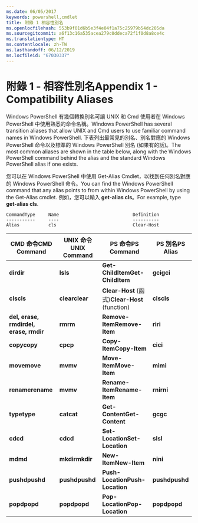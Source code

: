 ```yaml
---
ms.date: 06/05/2017
keywords: powershell,cmdlet
title: 附錄 1 相容性別名
ms.openlocfilehash: 553b9f01d6b5e3f4e04f1a75c25979b54dc205da
ms.sourcegitcommit: a6f13c16a535acea279c0ddeca72f1f0d8a8ce4c
ms.translationtype: HT
ms.contentlocale: zh-TW
ms.lasthandoff: 06/12/2019
ms.locfileid: "67030337"
---
```

# <a name="appendix-1---compatibility-aliases"></a><span data-ttu-id="b073a-103">附錄 1 - 相容性別名</span><span class="sxs-lookup"><span data-stu-id="b073a-103">Appendix 1 - Compatibility Aliases</span></span>

<span data-ttu-id="b073a-104">Windows PowerShell 有幾個轉換別名可讓 UNIX 和 Cmd 使用者在 Windows PowerShell 中使用熟悉的命令名稱。</span><span class="sxs-lookup"><span data-stu-id="b073a-104">Windows PowerShell has several transition aliases that allow UNIX and Cmd users to use familiar command names in Windows PowerShell.</span></span> <span data-ttu-id="b073a-105">下表列出最常見的別名、別名對應的 Windows PowerShell 命令以及標準的 Windows PowerShell 別名 (如果有的話)。</span><span class="sxs-lookup"><span data-stu-id="b073a-105">The most common aliases are shown in the table below, along with the Windows PowerShell command behind the alias and the standard Windows PowerShell alias if one exists.</span></span>

<span data-ttu-id="b073a-106">您可以在 Windows PowerShell 中使用 Get-Alias Cmdlet，以找到任何別名對應的 Windows PowerShell 命令。</span><span class="sxs-lookup"><span data-stu-id="b073a-106">You can find the Windows PowerShell command that any alias points to from within Windows PowerShell by using the Get-Alias cmdlet.</span></span> <span data-ttu-id="b073a-107">例如，您可以輸入 **get-alias cls**。</span><span class="sxs-lookup"><span data-stu-id="b073a-107">For example, type **get-alias cls**.</span></span>

```
CommandType     Name                            Definition
-----------     ----                            ----------
Alias           cls                             Clear-Host
```

|<span data-ttu-id="b073a-108">CMD 命令</span><span class="sxs-lookup"><span data-stu-id="b073a-108">CMD Command</span></span>|<span data-ttu-id="b073a-109">UNIX 命令</span><span class="sxs-lookup"><span data-stu-id="b073a-109">UNIX Command</span></span>|<span data-ttu-id="b073a-110">PS 命令</span><span class="sxs-lookup"><span data-stu-id="b073a-110">PS Command</span></span>|<span data-ttu-id="b073a-111">PS 別名</span><span class="sxs-lookup"><span data-stu-id="b073a-111">PS Alias</span></span>|
|---------------|----------------|--------------|------------|
|<span data-ttu-id="b073a-112">**dir**</span><span class="sxs-lookup"><span data-stu-id="b073a-112">**dir**</span></span>|<span data-ttu-id="b073a-113">**ls**</span><span class="sxs-lookup"><span data-stu-id="b073a-113">**ls**</span></span>|<span data-ttu-id="b073a-114">**Get-ChildItem**</span><span class="sxs-lookup"><span data-stu-id="b073a-114">**Get-ChildItem**</span></span>|<span data-ttu-id="b073a-115">**gci**</span><span class="sxs-lookup"><span data-stu-id="b073a-115">**gci**</span></span>|
|<span data-ttu-id="b073a-116">**cls**</span><span class="sxs-lookup"><span data-stu-id="b073a-116">**cls**</span></span>|<span data-ttu-id="b073a-117">**clear**</span><span class="sxs-lookup"><span data-stu-id="b073a-117">**clear**</span></span>|<span data-ttu-id="b073a-118">**Clear-Host** (函式)</span><span class="sxs-lookup"><span data-stu-id="b073a-118">**Clear-Host** (function)</span></span>|<span data-ttu-id="b073a-119">**cls**</span><span class="sxs-lookup"><span data-stu-id="b073a-119">**cls**</span></span>|
|<span data-ttu-id="b073a-120">**del, erase, rmdir**</span><span class="sxs-lookup"><span data-stu-id="b073a-120">**del, erase, rmdir**</span></span>|<span data-ttu-id="b073a-121">**rm**</span><span class="sxs-lookup"><span data-stu-id="b073a-121">**rm**</span></span>|<span data-ttu-id="b073a-122">**Remove-Item**</span><span class="sxs-lookup"><span data-stu-id="b073a-122">**Remove-Item**</span></span>|<span data-ttu-id="b073a-123">**ri**</span><span class="sxs-lookup"><span data-stu-id="b073a-123">**ri**</span></span>|
|<span data-ttu-id="b073a-124">**copy**</span><span class="sxs-lookup"><span data-stu-id="b073a-124">**copy**</span></span>|<span data-ttu-id="b073a-125">**cp**</span><span class="sxs-lookup"><span data-stu-id="b073a-125">**cp**</span></span>|<span data-ttu-id="b073a-126">**Copy-Item**</span><span class="sxs-lookup"><span data-stu-id="b073a-126">**Copy-Item**</span></span>|<span data-ttu-id="b073a-127">**ci**</span><span class="sxs-lookup"><span data-stu-id="b073a-127">**ci**</span></span>|
|<span data-ttu-id="b073a-128">**move**</span><span class="sxs-lookup"><span data-stu-id="b073a-128">**move**</span></span>|<span data-ttu-id="b073a-129">**mv**</span><span class="sxs-lookup"><span data-stu-id="b073a-129">**mv**</span></span>|<span data-ttu-id="b073a-130">**Move-Item**</span><span class="sxs-lookup"><span data-stu-id="b073a-130">**Move-Item**</span></span>|<span data-ttu-id="b073a-131">**mi**</span><span class="sxs-lookup"><span data-stu-id="b073a-131">**mi**</span></span>|
|<span data-ttu-id="b073a-132">**rename**</span><span class="sxs-lookup"><span data-stu-id="b073a-132">**rename**</span></span>|<span data-ttu-id="b073a-133">**mv**</span><span class="sxs-lookup"><span data-stu-id="b073a-133">**mv**</span></span>|<span data-ttu-id="b073a-134">**Rename-Item**</span><span class="sxs-lookup"><span data-stu-id="b073a-134">**Rename-Item**</span></span>|<span data-ttu-id="b073a-135">**rni**</span><span class="sxs-lookup"><span data-stu-id="b073a-135">**rni**</span></span>|
|<span data-ttu-id="b073a-136">**type**</span><span class="sxs-lookup"><span data-stu-id="b073a-136">**type**</span></span>|<span data-ttu-id="b073a-137">**cat**</span><span class="sxs-lookup"><span data-stu-id="b073a-137">**cat**</span></span>|<span data-ttu-id="b073a-138">**Get-Content**</span><span class="sxs-lookup"><span data-stu-id="b073a-138">**Get-Content**</span></span>|<span data-ttu-id="b073a-139">**gc**</span><span class="sxs-lookup"><span data-stu-id="b073a-139">**gc**</span></span>|
|<span data-ttu-id="b073a-140">**cd**</span><span class="sxs-lookup"><span data-stu-id="b073a-140">**cd**</span></span>|<span data-ttu-id="b073a-141">**cd**</span><span class="sxs-lookup"><span data-stu-id="b073a-141">**cd**</span></span>|<span data-ttu-id="b073a-142">**Set-Location**</span><span class="sxs-lookup"><span data-stu-id="b073a-142">**Set-Location**</span></span>|<span data-ttu-id="b073a-143">**sl**</span><span class="sxs-lookup"><span data-stu-id="b073a-143">**sl**</span></span>|
|<span data-ttu-id="b073a-144">**md**</span><span class="sxs-lookup"><span data-stu-id="b073a-144">**md**</span></span>|<span data-ttu-id="b073a-145">**mkdir**</span><span class="sxs-lookup"><span data-stu-id="b073a-145">**mkdir**</span></span>|<span data-ttu-id="b073a-146">**New-Item**</span><span class="sxs-lookup"><span data-stu-id="b073a-146">**New-Item**</span></span>|<span data-ttu-id="b073a-147">**ni**</span><span class="sxs-lookup"><span data-stu-id="b073a-147">**ni**</span></span>|
|<span data-ttu-id="b073a-148">**pushd**</span><span class="sxs-lookup"><span data-stu-id="b073a-148">**pushd**</span></span>|<span data-ttu-id="b073a-149">**pushd**</span><span class="sxs-lookup"><span data-stu-id="b073a-149">**pushd**</span></span>|<span data-ttu-id="b073a-150">**Push-Location**</span><span class="sxs-lookup"><span data-stu-id="b073a-150">**Push-Location**</span></span>|<span data-ttu-id="b073a-151">**pushd**</span><span class="sxs-lookup"><span data-stu-id="b073a-151">**pushd**</span></span>|
|<span data-ttu-id="b073a-152">**popd**</span><span class="sxs-lookup"><span data-stu-id="b073a-152">**popd**</span></span>|<span data-ttu-id="b073a-153">**popd**</span><span class="sxs-lookup"><span data-stu-id="b073a-153">**popd**</span></span>|<span data-ttu-id="b073a-154">**Pop-Location**</span><span class="sxs-lookup"><span data-stu-id="b073a-154">**Pop-Location**</span></span>|<span data-ttu-id="b073a-155">**popd**</span><span class="sxs-lookup"><span data-stu-id="b073a-155">**popd**</span></span>|
